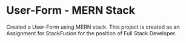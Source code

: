# User-Form - MERN Stack
Created a User-Form using MERN stack. This project is created as an Assignment for StackFusion for the position of Full Stack Developer.


